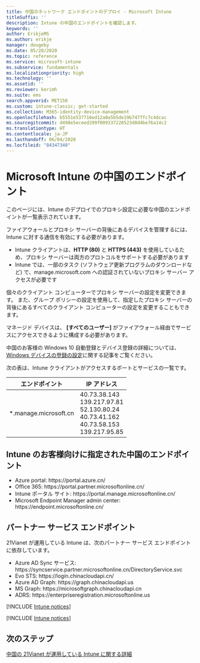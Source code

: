 ```yaml
---
title: 中国のネットワーク エンドポイントのデプロイ - Microsoft Intune
titleSuffix: ''
description: Intune の中国のエンドポイントを確認します。
keywords: ''
author: ErikjeMS
ms.author: erikje
manager: dougeby
ms.date: 05/28/2020
ms.topic: reference
ms.service: microsoft-intune
ms.subservice: fundamentals
ms.localizationpriority: high
ms.technology: ''
ms.assetid: ''
ms.reviewer: kerimh
ms.suite: ems
search.appverid: MET150
ms.custom: intune-classic; get-started
ms.collection: M365-identity-device-management
ms.openlocfilehash: b5551e537716ed12a0a5b5de19b747ffc7c4dcac
ms.sourcegitcommit: d498e5eceed299f009337228523d0d4be76a14c2
ms.translationtype: HT
ms.contentlocale: ja-JP
ms.lasthandoff: 06/04/2020
ms.locfileid: "84347340"
---
```

# <a name="china-endpoints-for-microsoft-intune"></a>Microsoft Intune の中国のエンドポイント

このページには、Intune のデプロイでのプロキシ設定に必要な中国のエンドポイントが一覧表示されています。

ファイアウォールとプロキシ サーバーの背後にあるデバイスを管理するには、Intune に対する通信を有効にする必要があります。

- Intune クライアントは、**HTTP (80)** と **HTTPS (443)** を使用しているため、プロキシ サーバーは両方のプロトコルをサポートする必要があります
- Intune では、一部のタスク (ソフトウェア更新プログラムのダウンロードなど) で、manage.microsoft.com への認証されていないプロキシ サーバー アクセスが必要です

個々のクライアント コンピューターでプロキシ サーバーの設定を変更できます。 また、グループ ポリシーの設定を使用して、指定したプロキシ サーバーの背後にあるすべてのクライアント コンピューターの設定を変更することもできます。

マネージド デバイスは、 **[すべてのユーザー]** がファイアウォール経由でサービスにアクセスできるように構成する必要があります。

中国のお客様の Windows 10 自動登録とデバイス登録の詳細については、[Windows デバイスの登録の設定](../enrollment/windows-enroll.md#windows-10-auto-enrollment-and-device-registration)に関する記事をご覧ください。

次の表は、Intune クライアントがアクセスするポートとサービスの一覧です。

|**エンドポイント**|**IP アドレス**|
|---------------------|-----------|
|*.manage.microsoft.cn | 40.73.38.143<br>139.217.97.81<br>52.130.80.24<br>40.73.41.162<br>40.73.58.153<br>139.217.95.85 |


## <a name="intune-customer-designated-endpoints-in-china"></a>Intune のお客様向けに指定された中国のエンドポイント
- Azure portal: https:\//portal.azure.cn/
- Office 365: https:\//portal.partner.microsoftonline.cn/
- Intune ポータル サイト: https:\//portal.manage.microsoftonline.cn/
- Microsoft Endpoint Manager admin center: https:\//endpoint.microsoftonline.cn/


## <a name="partner-service-endpoints"></a>パートナー サービス エンドポイント

21Vianet が運用している Intune は、次のパートナー サービス エンドポイントに依存しています。
- Azure AD Sync サービス: https:\//syncservice.partner.microsoftonline.cn/DirectoryService.svc
- Evo STS: https:\//login.chinacloudapi.cn/
- Azure AD Graph: https:\//graph.chinacloudapi.us
- MS Graph: https:\//microsoftgraph.chinacloudapi.cn
- ADRS: https:\//enterpriseregistration.microsoftonline.us

[!INCLUDE [Intune notices](../includes/windows-push-notification-services.md)]

[!INCLUDE [Intune notices](../includes/apple-device-network-information.md)]

## <a name="next-steps"></a>次のステップ
[中国の 21Vianet が運用している Intune に関する詳細](china.md)

